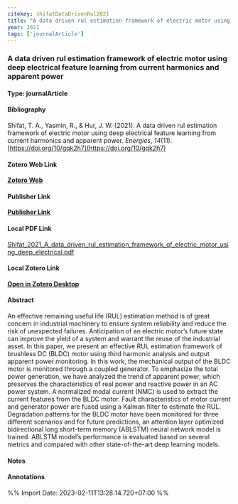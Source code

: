 ```yaml
---
citekey: shifatDataDrivenRul2021  
title: "A data driven rul estimation framework of electric motor using deep electrical feature learning from current harmonics and apparent power"
year: 2021
tags: ['journalArticle']
---
```


### A data driven rul estimation framework of electric motor using deep electrical feature learning from current harmonics and apparent power  

#### Type: journalArticle

#### Bibliography
  
Shifat, T. A., Yasmin, R., & Hur, J. W. (2021). A data driven rul estimation framework of electric motor using deep electrical feature learning from current harmonics and apparent power. _Energies_, _14_(11). [https://doi.org/10/gqk2h7](https://doi.org/10/gqk2h7)  
  

#### Zotero Web Link
[**Zotero Web**](http://zotero.org/users/242940/items/IK7BSC8I)  

#### Publisher Link
[**Publisher Link**]()  

#### Local PDF Link
[Shifat_2021_A_data_driven_rul_estimation_framework_of_electric_motor_using_deep_electrical.pdf](file:///C:/Users/User/Zotero/storage/EGPQGUJ4/Shifat_2021_A_data_driven_rul_estimation_framework_of_electric_motor_using_deep_electrical.pdf)  

#### Local Zotero Link
[**Open in Zotero Desktop**](zotero://select/library/items/IK7BSC8I)  

#### Abstract

An effective remaining useful life (RUL) estimation method is of great concern in industrial machinery to ensure system reliability and reduce the risk of unexpected failures. Anticipation of an electric motor’s future state can improve the yield of a system and warrant the reuse of the industrial asset. In this paper, we present an effective RUL estimation framework of brushless DC (BLDC) motor using third harmonic analysis and output apparent power monitoring. In this work, the mechanical output of the BLDC motor is monitored through a coupled generator. To emphasize the total power generation, we have analyzed the trend of apparent power, which preserves the characteristics of real power and reactive power in an AC power system. A normalized modal current (NMC) is used to extract the current features from the BLDC motor. Fault characteristics of motor current and generator power are fused using a Kalman filter to estimate the RUL. Degradation patterns for the BLDC motor have been monitored for three different scenarios and for future predictions, an attention layer optimized bidirectional long short-term memory (ABLSTM) neural network model is trained. ABLSTM model’s performance is evaluated based on several metrics and compared with other state-of-the-art deep learning models.


#### Notes


#### Annotations


%% Import Date: 2023-02-11T13:28:14.720+07:00 %%
